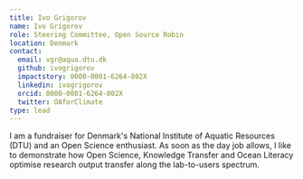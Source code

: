 ```yaml
---
title: Ivo Grigorov
name: Ivo Grigorov
role: Steering Committee, Open Source Robin
location: Denmark
contact:
  email: vgr@aqua.dtu.dk
  github: ivogrigorov
  impactstory: 0000-0001-6264-802X
  linkedin: ivogrigorov
  orcid: 0000-0001-6264-802X
  twitter: OAforClimate
type: lead
---
```


I am a fundraiser for Denmark's National Institute of Aquatic Resources (DTU) and an Open Science enthusiast. As soon as the day job allows, I like to demonstrate how Open Science, Knowledge Transfer and Ocean Literacy optimise research output transfer along the lab-to-users spectrum.
